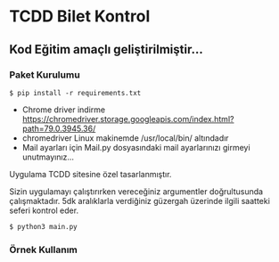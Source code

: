 # TCDD Bilet Kontrol


## Kod Eğitim amaçlı geliştirilmiştir...


### Paket Kurulumu

`$ pip install -r requirements.txt`

- Chrome driver indirme https://chromedriver.storage.googleapis.com/index.html?path=79.0.3945.36/
- chromedriver Linux makinemde /usr/local/bin/ altındadır
- Mail ayarları için Mail.py dosyasındaki mail ayarlarınızı girmeyi unutmayınız...

Uygulama TCDD sitesine özel tasarlanmıştır.

Sizin uygulamayı çalıştırırken vereceğiniz argumentler doğrultusunda çalışmaktadır. 5dk aralıklarla verdiğiniz güzergah üzerinde ilgili saatteki seferi kontrol eder.

```sh
$ python3 main.py 
```

### Örnek Kullanım

